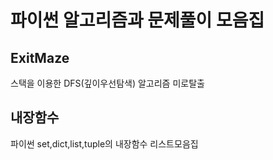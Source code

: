 # 파이썬 알고리즘과 문제풀이 모음집

## ExitMaze
스택을 이용한 DFS(깊이우선탐색) 알고리즘 미로탈출

## 내장함수
파이썬 set,dict,list,tuple의 내장함수 리스트모음집

